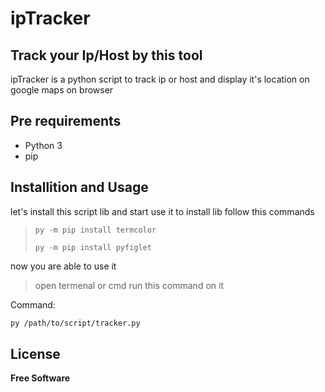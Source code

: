 # ipTracker
## Track your Ip/Host by this tool
ipTracker is a python script to track ip or host and display it's location on google maps on browser
## Pre requirements
- Python 3
- pip

## Installition and Usage

let's install this script lib and start use it
to install lib follow this commands
>```py -m pip install termcolor```
>
>```py -m pip install pyfiglet```

now you are able to use it 
>open termenal or cmd 
>run this command  on it

Command:
```sh
py /path/to/script/tracker.py
```


## License

**Free Software**
